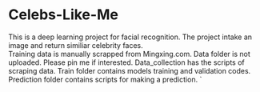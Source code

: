 # Celebs-Like-Me
This is a deep learning project for facial recognition. The project intake an image and return similiar celebrity faces.  
Training data is manually scrapped from Mingxing.com. Data folder is not uploaded. Please pin me if interested.
Data_collection has the scripts of scraping data. 
Train folder contains models training and validation codes.
Prediction folder contains scripts for making a prediction. `
